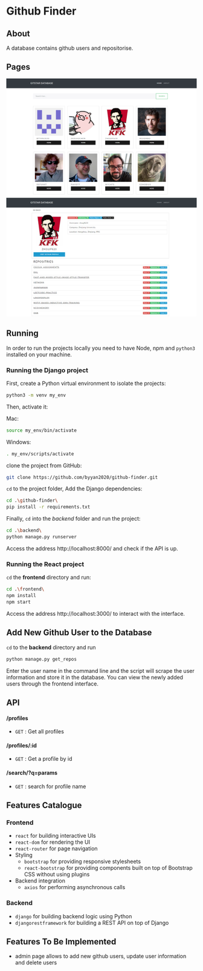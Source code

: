 # Github Finder

## About

A database contains github users and repositorise.

## Pages
![avatar](/img1.png)
![avatar](/img2.png)

## Running

In order to run the projects locally you need to have Node, npm and `python3` installed on your machine.

### Running the Django project

First, create a Python virtual environment to isolate the projects:

```bash
python3 -m venv my_env
```

Then, activate it:

Mac:

```bash
source my_env/bin/activate
```

Windows:

```bash
. my_env/scripts/activate
```

clone the project from GitHub:

```bash
git clone https://github.com/byyan2020/github-finder.git
```

`cd` to the project folder, Add the Django dependencies:

```bash
cd .\github-finder\
pip install -r requirements.txt
```

Finally, `cd` into the _backend_ folder and run the project:

```bash
cd .\backend\
python manage.py runserver
```


Access the address http://localhost:8000/ and check if the API is up.

### Running the React project

`cd` the __frontend__ directory and run:

```bash
cd .\frontend\
npm install
npm start
```

Access the address http://localhost:3000/ to interact with the interface.

## Add New Github User to the Database

`cd` to the __backend__ directory and run

```bash
python manage.py get_repos
```
Enter the user name in the command line and the script will scrape the user information and store it in the database. You can view the newly added users through the frontend interface.

## API

#### /profiles

- `GET` : Get all profiles

#### /profiles/:id

- `GET` : Get a profile by id

#### /search/?q=params

- `GET` : search for profile name


## Features Catalogue

### Frontend

- `react` for building interactive UIs
- `react-dom` for rendering the UI
- `react-router` for page navigation
- Styling
  - `bootstrap` for providing responsive stylesheets
  - `react-bootstrap` for providing components built on top of Bootstrap CSS without using plugins
- Backend integration
  - `axios` for performing asynchronous calls

### Backend

- `django` for building backend logic using Python
- `djangorestframework` for building a REST API on top of Django


## Features To Be Implemented
  - admin page allows to add new github users, update user information and delete users